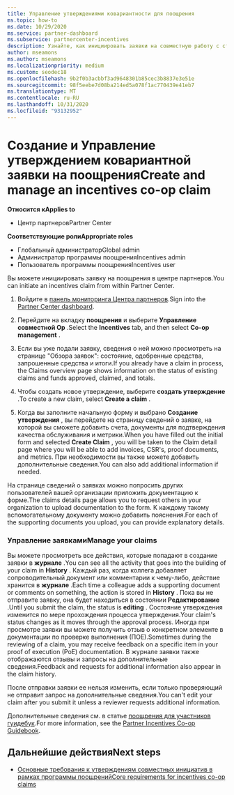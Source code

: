 ```yaml
---
title: Управление утверждениями ковариантности для поощрения
ms.topic: how-to
ms.date: 10/29/2020
ms.service: partner-dashboard
ms.subservice: partnercenter-incentives
description: Узнайте, как инициировать заявки на совместную работу с стимулами от центра партнеров. Все действия, выполняемые в процессе создания вашей заявки, отображаются в разделе "Журнал".
author: mseamons
ms.author: mseamons
ms.localizationpriority: medium
ms.custom: seodec18
ms.openlocfilehash: 9b2f0b3acbbf3ad9648301b85cec3b8837e3e51e
ms.sourcegitcommit: 98f5eebe7d08ba214ed5a078f1ac770439e41eb7
ms.translationtype: MT
ms.contentlocale: ru-RU
ms.lasthandoff: 10/31/2020
ms.locfileid: "93132952"
---
```

# <a name="create-and-manage-an-incentives-co-op-claim"></a><span data-ttu-id="a45fe-104">Создание и Управление утверждением ковариантной заявки на поощрения</span><span class="sxs-lookup"><span data-stu-id="a45fe-104">Create and manage an incentives co-op claim</span></span>

<span data-ttu-id="a45fe-105">**Относится к**</span><span class="sxs-lookup"><span data-stu-id="a45fe-105">**Applies to**</span></span>

- <span data-ttu-id="a45fe-106">Центр партнеров</span><span class="sxs-lookup"><span data-stu-id="a45fe-106">Partner Center</span></span>

<span data-ttu-id="a45fe-107">**Соответствующие роли**</span><span class="sxs-lookup"><span data-stu-id="a45fe-107">**Appropriate roles**</span></span>

- <span data-ttu-id="a45fe-108">Глобальный администратор</span><span class="sxs-lookup"><span data-stu-id="a45fe-108">Global admin</span></span>
- <span data-ttu-id="a45fe-109">Администратор программы поощрения</span><span class="sxs-lookup"><span data-stu-id="a45fe-109">Incentives admin</span></span>
- <span data-ttu-id="a45fe-110">Пользователь программы поощрения</span><span class="sxs-lookup"><span data-stu-id="a45fe-110">Incentives user</span></span>

<span data-ttu-id="a45fe-111">Вы можете инициировать заявку на поощрения в центре партнеров.</span><span class="sxs-lookup"><span data-stu-id="a45fe-111">You can initiate an incentives claim from within Partner Center.</span></span>

1. <span data-ttu-id="a45fe-112">Войдите в [панель мониторинга Центра партнеров](https://partner.microsoft.com/dashboard/).</span><span class="sxs-lookup"><span data-stu-id="a45fe-112">Sign into the [Partner Center dashboard](https://partner.microsoft.com/dashboard/).</span></span>

2. <span data-ttu-id="a45fe-113">Перейдите на вкладку **поощрения** и выберите **Управление совместной Op** .</span><span class="sxs-lookup"><span data-stu-id="a45fe-113">Select the **Incentives** tab, and then select **Co-op management** .</span></span>

3. <span data-ttu-id="a45fe-114">Если вы уже подали заявку, сведения о ней можно просмотреть на странице "Обзора заявок": состояние, одобренные средства, запрошенные средства и итоги.</span><span class="sxs-lookup"><span data-stu-id="a45fe-114">If you already have a claim in process, the Claims overview page shows information on the status of existing claims and funds approved, claimed, and totals.</span></span>

4. <span data-ttu-id="a45fe-115">Чтобы создать новое утверждение, выберите **создать утверждение** .</span><span class="sxs-lookup"><span data-stu-id="a45fe-115">To create a new claim, select **Create a claim** .</span></span>

5. <span data-ttu-id="a45fe-116">Когда вы заполните начальную форму и выбрано **Создание утверждения** , вы перейдете на страницу сведений о заявке, на которой вы сможете добавить счета, документы для подтверждения качества обслуживания и метрики.</span><span class="sxs-lookup"><span data-stu-id="a45fe-116">When you have filled out the initial form and selected **Create Claim** , you will be taken to the Claim detail page where you will be able to add invoices, CSR's, proof documents, and metrics.</span></span> <span data-ttu-id="a45fe-117">При необходимости вы также можете добавить дополнительные сведения.</span><span class="sxs-lookup"><span data-stu-id="a45fe-117">You can also add additional information if needed.</span></span>

<span data-ttu-id="a45fe-118">На странице сведений о заявках можно попросить других пользователей вашей организации приложить документацию к форме.</span><span class="sxs-lookup"><span data-stu-id="a45fe-118">The claims details page allows you to request others in your organization to upload documentation to the form.</span></span> <span data-ttu-id="a45fe-119">К каждому такому вспомогательному документу можно добавить пояснения.</span><span class="sxs-lookup"><span data-stu-id="a45fe-119">For each of the supporting documents you upload, you can provide explanatory details.</span></span> 

### <a name="manage-your-claims"></a><span data-ttu-id="a45fe-120">Управление заявками</span><span class="sxs-lookup"><span data-stu-id="a45fe-120">Manage your claims</span></span>

<span data-ttu-id="a45fe-121">Вы можете просмотреть все действия, которые попадают в создание заявки в **журнале** .</span><span class="sxs-lookup"><span data-stu-id="a45fe-121">You can see all the activity that goes into the building of your claim in **History** .</span></span> <span data-ttu-id="a45fe-122">Каждый раз, когда коллега добавляет сопроводительный документ или комментарии к чему-либо, действие хранится в **журнале** .</span><span class="sxs-lookup"><span data-stu-id="a45fe-122">Each time a colleague adds a supporting document or comments on something, the action is stored in **History** .</span></span> <span data-ttu-id="a45fe-123">Пока вы не отправите заявку, она будет находиться в состоянии **Редактирование** .</span><span class="sxs-lookup"><span data-stu-id="a45fe-123">Until you submit the claim, the status is **editing** .</span></span> <span data-ttu-id="a45fe-124">Состояние утверждения изменится по мере прохождения процесса утверждения.</span><span class="sxs-lookup"><span data-stu-id="a45fe-124">Your claim's status changes as it moves through the approval process.</span></span> <span data-ttu-id="a45fe-125">Иногда при просмотре заявки вы можете получить отзыв о конкретном элементе в документации по проверке выполнения (ПОЕ).</span><span class="sxs-lookup"><span data-stu-id="a45fe-125">Sometimes during the reviewing of a claim, you may receive feedback on a specific item in your proof of execution (PoE) documentation.</span></span> <span data-ttu-id="a45fe-126">В журнале заявки также отображаются отзывы и запросы на дополнительные сведения.</span><span class="sxs-lookup"><span data-stu-id="a45fe-126">Feedback and requests for additional information also appear in the claim history.</span></span>

<span data-ttu-id="a45fe-127">После отправки заявки ее нельзя изменить, если только проверяющий не отправит запрос на дополнительные сведения.</span><span class="sxs-lookup"><span data-stu-id="a45fe-127">You can't edit your claim after you submit it unless a reviewer requests additional information.</span></span>

<span data-ttu-id="a45fe-128">Дополнительные сведения см. в статье [поощрения для участников гуидебук](https://assetsprod.microsoft.com/co-op-guidebook.pdf).</span><span class="sxs-lookup"><span data-stu-id="a45fe-128">For more information, see the [Partner Incentives Co-op Guidebook](https://assetsprod.microsoft.com/co-op-guidebook.pdf).</span></span>

## <a name="next-steps"></a><span data-ttu-id="a45fe-129">Дальнейшие действия</span><span class="sxs-lookup"><span data-stu-id="a45fe-129">Next steps</span></span>

- [<span data-ttu-id="a45fe-130">Основные требования к утверждениям совместных инициатив в рамках программы поощрений</span><span class="sxs-lookup"><span data-stu-id="a45fe-130">Core requirements for incentives co-op claims</span></span>](core-requirements.md)